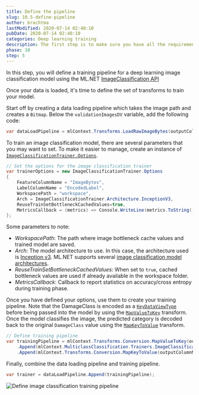 ```yaml
---
title: Define the pipeline
slug: 10.5-define-pipeline
author: brachtma
lastModified: 2020-07-14 02:40:10
pubDate: 2020-07-14 02:40:10
categories: Deep learning training
description: The first step is to make sure you have all the requirements and to clone the workshop source code.
phase: 10
step: 5
---
```


In this step, you will define a training pipeline for a deep learning image classification model using the ML.NET [ImageClassification API](https://docs.microsoft.com/dotnet/api/microsoft.ml.visioncatalog.imageclassification?view=ml-dotnet#Microsoft_ML_VisionCatalog_ImageClassification_Microsoft_ML_MulticlassClassificationCatalog_MulticlassClassificationTrainers_System_String_System_String_System_String_System_String_Microsoft_ML_IDataView_)

Once your data is loaded, it's time to define the set of transforms to train your model.

Start off by creating a data loading pipeline which takes the image path and creates a `Bitmap`. Below the `validationImagesDV` variable, add the following code:

```csharp
var dataLoadPipeline = mlContext.Transforms.LoadRawImageBytes(outputColumnName:"ImageBytes", imageFolder:null, inputColumnName:"ImagePath");
```

To train an image classification model, there are several parameters that you may want to set. To make it easier to manage, create an instance of [`ImageClassificationTrainer.Options`](https://docs.microsoft.com/dotnet/api/microsoft.ml.vision.imageclassificationtrainer.options?view=ml-dotnet).

```csharp
// Set the options for the image classification trainer
var trainerOptions = new ImageClassificationTrainer.Options
{
    FeatureColumnName = "ImageBytes",
    LabelColumnName = "EncodedLabel",
    WorkspacePath = "workspace",
    Arch = ImageClassificationTrainer.Architecture.InceptionV3,
    ReuseTrainSetBottleneckCachedValues=true,
    MetricsCallback = (metrics) => Console.WriteLine(metrics.ToString())
};
```

Some parameters to note:

- *WorkspacePath*: The path where image bottleneck cache values and trained model are saved.
- *Arch*: The model architecture to use. In this case, the architecture used is [Inception v3](https://en.wikipedia.org/wiki/Inceptionv3). ML.NET supports several [image classification model architectures](https://docs.microsoft.com/dotnet/api/microsoft.ml.vision.imageclassificationtrainer.architecture?view=ml-dotnet).
- *ReuseTrainSetBottleneckCachedValues*: When set to `true`, cached bottleneck values are used if already available in the workspace folder.
- *MetricsCallback*: Callback to report statistics on accuracy/cross entropy during training phase.

Once you have defined your options, use them to create your training pipeline. Note that the DamageClass is encoded as a [`KeyDataViewType`](https://docs.microsoft.com/dotnet/microsoft.ml.data.keydataviewtype?view=ml-dotnet) before being passed into the model by using the [`MapValueToKey`](https://docs.microsoft.com/dotnet/api/microsoft.ml.conversionsextensionscatalog.mapvaluetokey?view=ml-dotnet) transform. Once the model classifies the image, the predicted category is decoded back to the original `DamageClass` value using the [`MapKeyToValue`](https://docs.microsoft.com/dotnet/api/microsoft.ml.conversionsextensionscatalog.mapkeytovalue?view=ml-dotnet#Microsoft_ML_ConversionsExtensionsCatalog_MapKeyToValue_Microsoft_ML_TransformsCatalog_ConversionTransforms_System_String_System_String_) transform.

```csharp
// Define training pipeline
var trainingPipeline = mlContext.Transforms.Conversion.MapValueToKey(outputColumnName: "EncodedLabel", inputColumnName: "DamageClass")
    .Append(mlContext.MulticlassClassification.Trainers.ImageClassification(trainerOptions))
    .Append(mlContext.Transforms.Conversion.MapKeyToValue(outputColumnName: "PredictedLabel", inputColumnName: "PredictedLabel"));
```

Finally, combine the data loading pipeline and training pipeline.

```csharp
var trainer = dataLoadPipeline.Append(trainingPipeline);
```

![Define image classification training pipeline](https://user-images.githubusercontent.com/46974588/88376609-bfb92c80-cd6b-11ea-8123-0f309e384413.png)